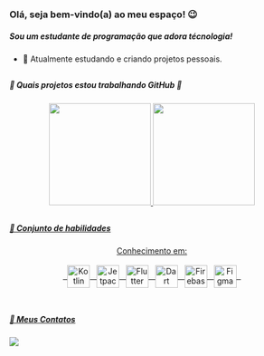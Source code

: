 ### Olá, seja bem-vindo(a) ao meu espaço! 😉

##### Sou um estudante de programação que adora técnologia!

- 💼 Atualmente estudando e criando projetos pessoais.
##

##### 💪 Quais projetos estou trabalhando GitHub 💪


<div align="center">
  <a href="https://github.com/Tichz?tab=repositories">
  <img height="180em" src="https://github-readme-stats.vercel.app/api?username=tichz&show_icons=true&theme=material-palenight&include_all_commits=true&count_private=true"/>
  <img height="180em" src="https://github-readme-stats.vercel.app/api/top-langs/?username=tichz&layout=compact&langs_count=7&theme=material-palenight"/>
</div>
  
 ##
  
  ##### 🧠 Conjunto de habilidades 
  
       
     
<div align="center">
   Conhecimento em:
      <br />
      <br />
  &nbsp
      <img align="center"  title="Kotlin" alt="Kotlin" height="40" width="40" src="https://cdn.jsdelivr.net/gh/devicons/devicon@latest/icons/kotlin/kotlin-original.svg" />
   &nbsp
      <img align="center"  title="Jetpack Compose" alt="Jetpack Compose" height="40" width="40" src="https://cdn.jsdelivr.net/gh/devicons/devicon@latest/icons/jetpackcompose/jetpackcompose-original.svg" />
   &nbsp
      <img align="center" title="Flutter" alt="Flutter" height="40" width="40" src="https://cdn.jsdelivr.net/gh/devicons/devicon/icons/flutter/flutter-plain.svg" />
   &nbsp
      <img align="center"  title="Dart" alt="Dart" height="40" width="40" src="https://cdn.jsdelivr.net/gh/devicons/devicon/icons/dart/dart-plain-wordmark.svg" />
   &nbsp
      <img align="center"  title="Firebase" alt="Firebase" height="40" width="40" src="https://cdn.jsdelivr.net/gh/devicons/devicon/icons/firebase/firebase-plain-wordmark.svg" />
  &nbsp
      <img align="center"  title="Figma" alt="Figma" height="40" width="40" src="https://cdn.jsdelivr.net/gh/devicons/devicon@latest/icons/figma/figma-original.svg" />
   &nbsp
          
     
<br />
<br /> 
    </div>


     
     
##

##### 💬 Meus Contatos 
  
  <div>
    <a href="https://www.linkedin.com/in/fernando-tichz/" target="_blank"><img src="https://img.shields.io/badge/-LinkedIn-%230077B5?style=for-the-badge&logo=linkedin&logoColor=white" target="_blank"></a>
   </div>

  
